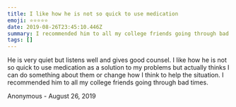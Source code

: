 ```yaml
---
title: I like how he is not so quick to use medication
emoji: ⭐⭐⭐⭐⭐
date: 2019-08-26T23:45:10.446Z
summary: I recommended him to all my college friends going through bad times. -Anonymous
tags: []
---
```

He is very quiet but listens well and gives good counsel. I like how he is not so quick to use medication as a solution to my problems but actually thinks I can do something about them or change how I think to help the situation. I recommended him to all my college friends going through bad times.

Anonymous - August 26, 2019